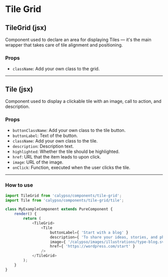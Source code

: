 # Tile Grid

## TileGrid (jsx)

Component used to declare an area for displaying Tiles — it's the main wrapper that takes care of tile alignment and positioning.

### Props

- `className`: Add your own class to the grid.

---

## Tile (jsx)

Component used to display a clickable tile with an image, call to action, and description.

### Props

- `buttonClassName`: Add your own class to the tile button.
- `buttonLabel`: Text of the button.
- `className`: Add your own class to the tile.
- `description`: Description text.
- `highlighted`: Whether the tile should be highlighted.
- `href`: URL that the item leads to upon click.
- `image`: URL of the image.
- `onClick`: Function, executed when the user clicks the tile.

---

### How to use

```js
import TileGrid from 'calypso/components/tile-grid';
import Tile from 'calypso/components/tile-grid/tile';

class MyExampleComponent extends PureComponent {
	render() {
		return (
			<TileGrid>
				<Tile
					buttonLabel={ 'Start with a blog' }
					description={ 'To share your ideas, stories, and photographs with your followers.' }
					image={ '/calypso/images/illustrations/type-blog.svg' }
					href={ 'https://wordpress.com/start' }
				/>
			</TileGrid>
		);
	}
}
```
